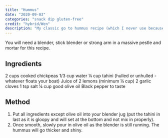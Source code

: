 ```yaml
---
title: "Hummus"
date: "2020-09-03"
categories: "snack dip gluten-free"
credit: "hybrid/Wen"
description: "My classic go to hummus recipe (which I never use because I mostly wing it.  I sometimes also add ½ teaspoon of cumin and coriander seeds, toasted and beaten to a powder"
---
```


You will need a blender, stick blender or strong arm in a massive pestle and mortar for this recipe.

## Ingredients

2 cups cooked chickpeas
1/3 cup water
¼ cup tahini (hulled or unhulled - whatever floats your boat)
Juice of 2 lemons (minimum ¼ cup)
2 garlic cloves
1 tsp salt
¼ cup good olive oil
Black pepper to taste

## Method

1. Put all ingredients except olive oil into your blender jug (put the tahini in last as it is gloopy and will set at the bottom and not mix in properly).
2. Once smooth, slowly pour in olive oil as the blender is still running. The hummus will go thicker and shiny.
